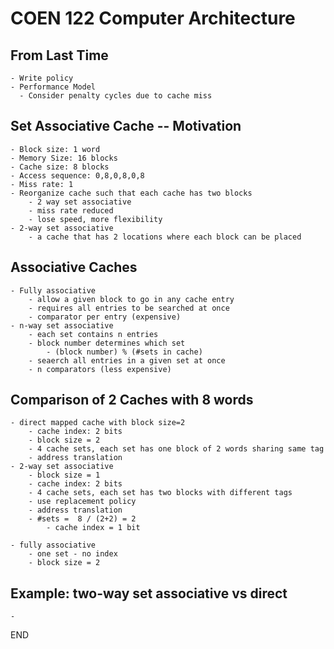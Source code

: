 # COEN 122 Computer Architecture

## From Last Time

    - Write policy
    - Performance Model
      - Consider penalty cycles due to cache miss

## Set Associative Cache -- Motivation

    - Block size: 1 word
    - Memory Size: 16 blocks
    - Cache size: 8 blocks
    - Access sequence: 0,8,0,8,0,8
    - Miss rate: 1
    - Reorganize cache such that each cache has two blocks
        - 2 way set associative
        - miss rate reduced
        - lose speed, more flexibility
    - 2-way set associative
        - a cache that has 2 locations where each block can be placed

## Associative Caches

    - Fully associative
        - allow a given block to go in any cache entry
        - requires all entries to be searched at once
        - comparator per entry (expensive)
    - n-way set associative
        - each set contains n entries
        - block number determines which set
            - (block number) % (#sets in cache)
        - seaerch all entries in a given set at once
        - n comparators (less expensive)

## Comparison of 2 Caches with 8 words

    - direct mapped cache with block size=2
        - cache index: 2 bits
        - block size = 2
        - 4 cache sets, each set has one block of 2 words sharing same tag
        - address translation
    - 2-way set associative
        - block size = 1
        - cache index: 2 bits
        - 4 cache sets, each set has two blocks with different tags
        - use replacement policy
        - address translation
        - #sets =  8 / (2+2) = 2
            - cache index = 1 bit

    - fully associative
        - one set - no index
        - block size = 2

## Example: two-way set associative vs direct

    - 

END
